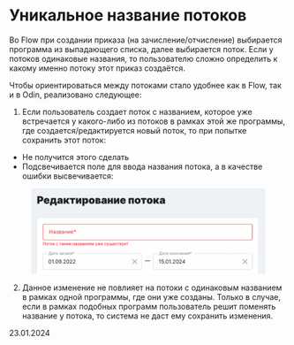 # Уникальное название потоков

Во Flow при создании приказа (на зачисление/отчисление) выбирается программа из выпадающего списка, далее выбирается поток. Если у потоков одинаковые названия, то пользователю сложно определить к какому именно потоку этот приказ создаётся.

Чтобы ориентироваться между потоками стало удобнее как в Flow, так и в Odin, реализовано следующее:

1. Если пользователь создает поток с названием, которое уже встречается у какого-либо из потоков в рамках этой же программы, где создается/редактируется новый поток, то при попытке сохранить этот поток:

* Не получится этого сделать
* Подсвечивается поле для ввода названия потока, а в качестве ошибки высвечивается:

<figure><img src="../../.gitbook/assets/image (813).png" alt=""><figcaption></figcaption></figure>

2. Данное изменение не повлияет на потоки с одинаковым названием в рамках одной программы, где они уже созданы. Только в случае, если в рамках подобных программ пользователь решит поменять название у потока, то система не даст ему сохранить изменения.

23.01.2024
